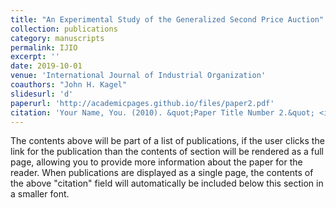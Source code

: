 ```yaml
---
title: "An Experimental Study of the Generalized Second Price Auction"
collection: publications
category: manuscripts
permalink: IJIO
excerpt: ''
date: 2019-10-01
venue: 'International Journal of Industrial Organization'
coauthors: "John H. Kagel" 
slidesurl: 'd'
paperurl: 'http://academicpages.github.io/files/paper2.pdf'
citation: 'Your Name, You. (2010). &quot;Paper Title Number 2.&quot; <i>Journal 1</i>. 1(2).'
---
```


The contents above will be part of a list of publications, if the user clicks the link for the publication than the contents of section will be rendered as a full page, allowing you to provide more information about the paper for the reader. When publications are displayed as a single page, the contents of the above "citation" field will automatically be included below this section in a smaller font.